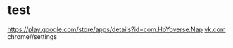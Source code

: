 # test
https://play.google.com/store/apps/details?id=com.HoYoverse.Nap
[vk.com
](https://vk.com/)
chrome//settings
